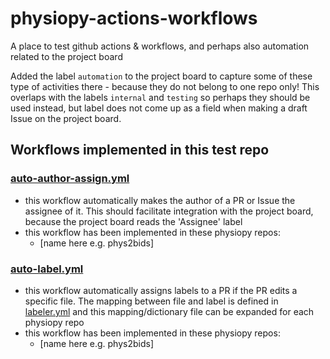 # physiopy-actions-workflows
A place to test github actions & workflows, and perhaps also automation related to the project board 

Added the label `automation` to the project board to capture some of these type of activities there - because they do not belong to one repo only! This overlaps with the labels `internal` and `testing` so perhaps they should be used instead, but label does not come up as a field when making a draft Issue on the project board. 

## Workflows implemented in this test repo

### [auto-author-assign.yml](.github/workflows/auto-author-assign.yml) 
- this workflow automatically makes the author of a PR or Issue the assignee of it. This should facilitate integration with the project board, because the project board reads the 'Assignee' label
- this workflow has been implemented in these physiopy repos:
   - [name here e.g. phys2bids]

### [auto-label.yml](.github/workflows/auto-label.yml) 
- this workflow automatically assigns labels to a PR if the PR edits a specific file. The mapping between file and label is defined in [labeler.yml](.github/labeler.yml) and this mapping/dictionary file can be expanded for each physiopy repo 
- this workflow has been implemented in these physiopy repos:
   - [name here e.g. phys2bids]
